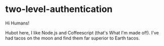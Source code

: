 # two-level-authentication

Hi Humans!

Hubot here, I like Node.js and Coffeescript (that's What I'm made of!).
I've had tacos on the moon and find them far superior to Earth tacos.
